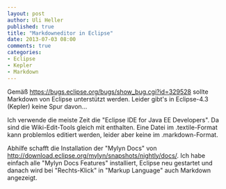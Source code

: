 ```yaml
---
layout: post
author: Uli Heller
published: true
title: "Markdowneditor in Eclipse"
date: 2013-07-03 08:00
comments: true
categories:
- Eclipse
- Kepler
- Markdown
---
```


Gemäß <https://bugs.eclipse.org/bugs/show_bug.cgi?id=329528>
sollte Markdown von Eclipse unterstützt werden. Leider gibt's
in Eclipse-4.3 (Kepler) keine Spur davon...

<!-- more -->

Ich verwende die meiste Zeit die "Eclipse IDE for Java EE Developers".
Da sind die Wiki-Edit-Tools gleich mit enthalten. Eine Datei im
.textile-Format kann problemlos editiert werden, leider aber keine
im .markdown-Format.

Abhilfe schafft die Installation der "Mylyn Docs" von
<http://download.eclipse.org/mylyn/snapshots/nightly/docs/>.
Ich habe einfach alle "Mylyn Docs Features" installiert, Eclipse neu
gestartet und danach wird bei "Rechts-Klick" in "Markup Language"
auch Markdown angezeigt.
